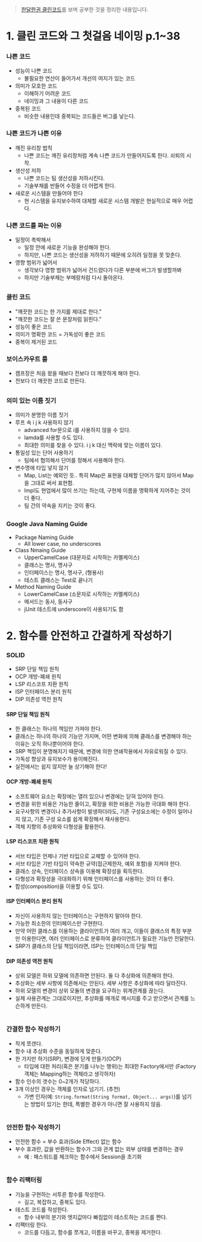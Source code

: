 > [한달한권 클린코드](https://zero-base.co.kr/category_dev_camp/cleancode_1book)를 보며 공부한 것을 정리한 내용입니다.

# 1. 클린 코드와 그 첫걸음 네이밍 p.1~38
### 나쁜 코드
- 성능이 나쁜 코드
  - 불필요한 연산이 들어가서 개선의 여지가 있는 코드
- 의미가 모호한 코드
  - 이해하기 어려운 코드
  - 네이밍과 그 내용이 다른 코드
- 중복된 코드
  - 비슷한 내용인데 중복되는 코드들은 버그를 낳는다.
### 나쁜 코드가 나쁜 이유
- 깨진 유리창 법칙
  - 나쁜 코드는 깨진 유리창처럼 계속 나쁜 코드가 만들어지도록 한다. 쇠퇴의 시작.
- 생산성 저하
  - 나쁜 코드는 팀 생산성을 저하시킨다. 
  - 기술부채를 반들어 수정을 더 어렵게 한다.
- 새로운 시스템을 만들어야 한다
  - 현 시스템을 유지보수하여 대체할 새로운 시스템 개발은 현실적으로 매우 어렵다.
### 나쁜 코드를 짜는 이유
- 일정이 촉박해서
  - 일정 안에 새로운 기능을 완성해야 한다.
  - 하지만, 나쁜 코드는 생산성을 저하하기 때문에 오히려 일정을 못 맞춘다.
- 영향 범위가 넓어서
  - 생각보다 영향 범위가 넓어서 건드렸다가 다른 부분에 버그가 발생할까봐
  - 하지만 기술부채는 부메랑처럼 다시 돌아온다.
##
### 클린 코드
- "깨끗한 코드는 한 가지를 제대로 한다."
- "깨끗한 코드는 잘 쓴 문장처럼 읽힌다."
- 성능이 좋은 코드
- 의미가 명확한 코드 = 가독성이 좋은 코드
- 중복이 제거된 코드
### 보이스카우트 룰
- 캠프장은 처음 왔을 때보다 전보다 더 깨끗하게 해야 한다.
- 전보다 더 깨끗한 코드로 만든다.
##
### 의미 있는 이름 짓기
- 의미가 분명한 이름 짓기
- 루프 속 i j k 사용하지 않기
  - advanced for문으로 i를 사용하지 않을 수 있다.
  - lamda를 사용할 수도 있다.
  - 최대한 의미를 찾을 수 있다. i j k 대신 맥락에 맞는 이름이 있다.
- 통일성 있는 단어 사용하기
  - 팀에서 협의해서 단어를 정해서 사용해야 한다.
- 변수명에 타입 넣지 않기
  - Map, List는 예외인 듯.. 특히 Map은 표현을 대체할 단어가 많지 않아서 Map을 그대로 써서 표현함.
  - Impl도 현업에서 많이 쓰기는 하는데, 구현체 이름을 명확하게 지어주는 것이 더 좋다.
  - 팀 간의 약속을 지키는 것이 좋다.
##
### Google Java Naming Guide
- Package Naming Guide
  - All lower case, no underscores
- Class Nmaing Guide
  - UpperCamelCase (대문자로 시작하는 카멜케이스)
  - 클래스는 명사, 명사구
  - 인터페이스는 명사, 명사구, (형용사)
  - 테스트 클래스는 Test로 끝나기
- Method Naming Guide
  - LowerCamelCase (소문자로 시작하는 카멜케이스)
  - 메서드는 동사, 동사구
  - jUnit 테스트에 underscore이 사용되기도 함

# 2. 함수를 안전하고 간결하게 작성하기
### SOLID
- SRP 단일 책임 원칙
- OCP 개방-폐쇄 원칙
- LSP 리스코프 치환 원칙
- ISP 인터페이스 분리 원칙
- DIP 의존성 역전 원칙
#### SRP 단일 책임 원칙
- 한 클래스는 하나의 책임만 가져야 한다.
- 클래스는 하나의 하나의 기능만 가지며, 어떤 변화에 의해 클래스를 변경해야 하는 이유는 오직 하나뿐이어야 한다.
- SRP 책임이 분명해지기 때문에, 변경에 의한 연쇄작용에서 자유로워질 수 있다.
- 가독성 향상과 유지보수가 용이해진다.
- 실전에서는 쉽지 않지만 늘 상기해야 한다!
#### OCP 개방-폐쇄 원칙
- 소프트웨어 요소는 확장에는 열러 있으나 변경에는 닫혀 있어야 한다.
- 변경을 위한 비용은 가능한 줄이고, 확장을 위한 비용은 가능한 극대화 해야 한다.
- 요구사항의 변경이나 추가사항이 발생하더라도, 기존 구성요소에는 수정이 일어나지 않고, 기존 구성 요소를 쉽게 확장해서 재사용한다.
- 객체 지향의 추상화와 다형성을 활용한다.
#### LSP 리스코프 치환 원칙
- 서브 타입은 언제나 기반 타입으로 교체할 수 있어야 한다.
- 서브 타입은 기반 타입이 약속한 규약(접근제한자, 예외 포함)을 지켜야 한다.
- 클래스 상속, 인터페이스 상속을 이용해 확장성을 획득한다.
- 다형성과 확장성을 극대화하기 위해 인터페이스를 사용하는 것이 더 좋다.
- 합성(composition)을 이용할 수도 있다.
#### ISP 인터페이스 분리 원칙
- 자신이 사용하지 않는 인터페이스는 구현하지 말아야 한다.
- 가능한 최소한의 인터페이스만 구현한다.
- 만약 어떤 클래스를 이용하는 클라이언트가 여러 개고, 이들이 클래스의 특정 부분만 이용한다면, 여러 인터페이스로 분류하여 클라이언트가 필요한 기능만 전달한다.
- SRP가 클래스의 단일 책임이라면, ISP는 인터페이스의 단일 책임
#### DIP 의존성 역전 원칙
- 상위 모델은 하위 모델에 의존하면 안된다. 둘 다 추상화에 의존해야 한다.
- 추상화는 세부 사항에 의존해서는 안된다. 세부 사항은 추상화에 따라 달라진다.
- 하위 모델의 변경이 상위 모듈의 변경을 요구하는 위계관계를 끊는다.
- 실제 사용관계는 그대로이지만, 추상화를 매개로 메시지를 주고 받으면서 관계를 느슨하게 만든다. 

#
### 간결한 함수 작성하기
- 작게 쪼갠다.
- 함수 내 추상화 수준을 동일하게 맞춘다.
- 한 가지만 하기(SRP), 변경에 닫게 만들기(OCP)
  - 타입에 대한 처리(혹은 분기를 나누는 행위)는 최대한 Factory에서만 (Factory 객체는 Mapping하는 객체라고 생각하자)
- 함수 인수의 갯수는 0~2개가 적당하다.
- 3개 이상인 경우는 객체를 인자로 넘기기. (추천)
  - 가변 인자(예: `String.format(String format, Object... args)`)를 넘기는 방법이 있기는 한데, 특별한 경우가 아니면 잘 사용하지 않음. 

#
### 안전한 함수 작성하기
- 안전한 함수 = 부수 효과(Side Effect) 없는 함수
- 부수 효과란, 값을 반환하는 함수가 그와 관계 없는 외부 상태를 변경하는 경우
  - 예 : 패스워드를 체크하는 함수에서 Session을 초기화

#
### 함수 리팩터링
- 기능을 구현하는 서투른 함수를 작성한다.
  - 길고, 복잡하고, 중복도 있다.
- 테스트 코드를 작성한다.
  - 함수 내부의 분기와 엣지값마다 빠짐없이 테스트하는 코드를 짠다.
- 리팩터링 한다.
  - 코드를 다듬고, 함수를 쪼개고, 이름을 바꾸고, 중복을 제거한다.
